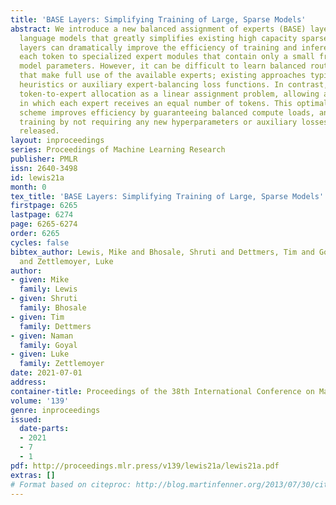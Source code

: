 ```yaml
---
title: 'BASE Layers: Simplifying Training of Large, Sparse Models'
abstract: We introduce a new balanced assignment of experts (BASE) layer for large
  language models that greatly simplifies existing high capacity sparse layers. Sparse
  layers can dramatically improve the efficiency of training and inference by routing
  each token to specialized expert modules that contain only a small fraction of the
  model parameters. However, it can be difficult to learn balanced routing functions
  that make full use of the available experts; existing approaches typically use routing
  heuristics or auxiliary expert-balancing loss functions. In contrast, we formulate
  token-to-expert allocation as a linear assignment problem, allowing an optimal assignment
  in which each expert receives an equal number of tokens. This optimal assignment
  scheme improves efficiency by guaranteeing balanced compute loads, and also simplifies
  training by not requiring any new hyperparameters or auxiliary losses. Code is publicly
  released.
layout: inproceedings
series: Proceedings of Machine Learning Research
publisher: PMLR
issn: 2640-3498
id: lewis21a
month: 0
tex_title: 'BASE Layers: Simplifying Training of Large, Sparse Models'
firstpage: 6265
lastpage: 6274
page: 6265-6274
order: 6265
cycles: false
bibtex_author: Lewis, Mike and Bhosale, Shruti and Dettmers, Tim and Goyal, Naman
  and Zettlemoyer, Luke
author:
- given: Mike
  family: Lewis
- given: Shruti
  family: Bhosale
- given: Tim
  family: Dettmers
- given: Naman
  family: Goyal
- given: Luke
  family: Zettlemoyer
date: 2021-07-01
address:
container-title: Proceedings of the 38th International Conference on Machine Learning
volume: '139'
genre: inproceedings
issued:
  date-parts:
  - 2021
  - 7
  - 1
pdf: http://proceedings.mlr.press/v139/lewis21a/lewis21a.pdf
extras: []
# Format based on citeproc: http://blog.martinfenner.org/2013/07/30/citeproc-yaml-for-bibliographies/
---
```

